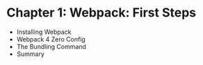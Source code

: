 # Chapter 1: Webpack: First Steps

* Installing Webpack
* Webpack 4 Zero Config
* The Bundling Command
* Summary
